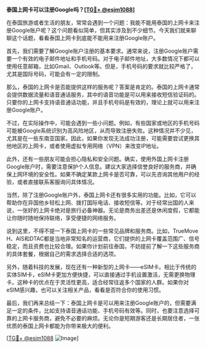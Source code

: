 **泰国上网卡可以注册Google吗？[[TG💪+ @esim1088](https://t.me/s/esim1088)]**

在泰国旅游或者生活的朋友，常常会遇到一个问题：我能不能用泰国的上网卡来注册Google账户呢？这个问题看似简单，但其实涉及到不少细节。今天我们就来聊聊这个话题，看看泰国上网卡到底能不能用来注册Google账户。

首先，我们需要了解Google账户注册的基本要求。通常来说，注册Google账户需要一个有效的电子邮件地址和手机号码。对于电子邮件地址，大多数情况下都可以使用任意邮箱，比如Gmail、Outlook等。但是，手机号码的要求就比较严格了，尤其是国际号码，可能会有一定的限制。

那么，泰国的上网卡是否能提供这样的服务呢？答案是肯定的。泰国的上网卡通常会提供数据流量和语音通话服务，其中的语音功能是可以用来接收短信验证码的。只要你的上网卡支持语音通话功能，并且手机号码是有效的，理论上就可以用来注册Google账户。

不过，在实际操作中，可能会遇到一些小问题。例如，有些国家或地区的手机号码可能被Google系统识别为高风险地区，从而导致注册失败。这种情况并不少见，尤其是在一些东南亚国家。因此，如果你发现无法成功注册，可能需要尝试更换其他地区的上网卡，或者使用虚拟专用网络（VPN）来改变IP地址。

此外，还有一些朋友可能会担心隐私和安全问题。确实，使用外国上网卡注册Google账户时，需要注意保护个人信息。建议大家选择信誉良好的服务商，并确保上网环境的安全性。如果不确定某款上网卡是否可靠，可以先咨询其他用户的经验，或者直接联系客服询问具体情况。

当然，除了注册Google账户外，泰国上网卡还有很多实用的功能。比如，它可以帮助你在异国他乡轻松上网、拨打国际电话、接收短信等。对于经常出国的人来说，一张好的上网卡绝对是旅行必备神器。无论是商务出差还是休闲度假，它都能让你随时随地保持联络，享受便捷的网络服务。

说到这里，不得不提一下泰国上网卡的一些常见品牌和服务商。比如，TrueMove H、AIS和DTAC都是当地非常知名的运营商，它们提供的上网卡覆盖范围广、信号稳定，而且资费也比较合理。如果你计划前往泰国，不妨提前了解一下这些服务商的具体套餐，根据自己的需求选择合适的选项。

另外，随着科技的发展，现在还有一种新型的上网卡——eSIM卡。相比于传统的实体SIM卡，eSIM卡更加方便快捷，可以直接通过手机设置激活，无需更换物理卡。这种卡的优点在于灵活性更高，适合经常往返多个国家的人群。如果你对eSIM感兴趣，也可以关注相关产品，看看是否符合你的使用习惯。

最后，我们再来总结一下：泰国上网卡是可以用来注册Google账户的，但需要满足一定的条件，比如支持语音通话功能、手机号码有效等。同时，也要注意选择可靠的上网卡服务商，避免不必要的麻烦。无论你是短期游客还是长期居住者，一张优质的泰国上网卡都能为你带来极大的便利。

[[TG💪+ @esim1088](https://t.me/s/esim1088) ![Image](https://i.postimg.cc/4NQfJmqS/Snipaste-2025-05-13-00-14-12.png)]